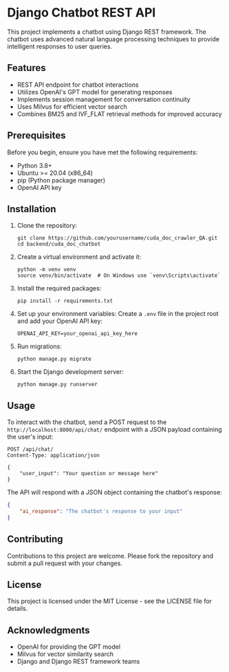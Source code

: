 # Django Chatbot REST API

This project implements a chatbot using Django REST framework. The chatbot uses advanced natural language processing techniques to provide intelligent responses to user queries.

## Features

- REST API endpoint for chatbot interactions
- Utilizes OpenAI's GPT model for generating responses
- Implements session management for conversation continuity
- Uses Milvus for efficient vector search
- Combines BM25 and IVF_FLAT retrieval methods for improved accuracy

## Prerequisites

Before you begin, ensure you have met the following requirements:

- Python 3.8+
- Ubuntu >= 20.04 (x86_64)
- pip (Python package manager)
- OpenAI API key

## Installation

1. Clone the repository:
   ```
   git clone https://github.com/yourusername/cuda_doc_crawler_QA.git
   cd backend/cuda_doc_chatbot
   ```

2. Create a virtual environment and activate it:
   ```
   python -m venv venv
   source venv/bin/activate  # On Windows use `venv\Scripts\activate`
   ```

3. Install the required packages:
   ```
   pip install -r requirements.txt
   ```

4. Set up your environment variables:
   Create a `.env` file in the project root and add your OpenAI API key:
   ```
   OPENAI_API_KEY=your_openai_api_key_here
   ```

5. Run migrations:
   ```
   python manage.py migrate
   ```

6. Start the Django development server:
   ```
   python manage.py runserver
   ```

## Usage

To interact with the chatbot, send a POST request to the `http://localhost:8000/api/chat/` endpoint with a JSON payload containing the user's input:

```
POST /api/chat/
Content-Type: application/json

{
    "user_input": "Your question or message here"
}
```

The API will respond with a JSON object containing the chatbot's response:

```json
{
    "ai_response": "The chatbot's response to your input"
}
```

## Contributing

Contributions to this project are welcome. Please fork the repository and submit a pull request with your changes.

## License

This project is licensed under the MIT License - see the LICENSE file for details.

## Acknowledgments

- OpenAI for providing the GPT model
- Milvus for vector similarity search
- Django and Django REST framework teams